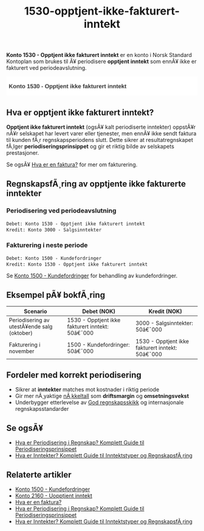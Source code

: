 ﻿---
title: "1530-opptjent-ikke-fakturert-inntekt"
meta_title: "1530-opptjent-ikke-fakturert-inntekt"
meta_description: "**Konto 1530 - Opptjent ikke fakturert inntekt** er en konto i Norsk Standard Kontoplan som brukes til Ã¥ periodisere **opptjent inntekt** som ennÃ¥ ikke er fak..."
slug: 1530-opptjent-ikke-fakturert-inntekt
type: blog
layout: pages/single
---

**Konto 1530 - Opptjent ikke fakturert inntekt** er en konto i Norsk Standard Kontoplan som brukes til Ã¥ periodisere **opptjent inntekt** som ennÃ¥ ikke er fakturert ved periodeavslutning.

![Illustrasjon av konto 1530 Opptjent ikke fakturert inntekt](1530-opptjent-ikke-fakturert-inntekt-image.svg)

## Hva er opptjent ikke fakturert inntekt?

**Opptjent ikke fakturert inntekt** (ogsÃ¥ kalt periodiserte inntekter) oppstÃ¥r nÃ¥r selskapet har levert varer eller tjenester, men ennÃ¥ ikke sendt faktura til kunden fÃ¸r regnskapsperiodens slutt. Dette sikrer at resultatregnskapet fÃ¸lger **periodiseringsprinsippet** og gir et riktig bilde av selskapets prestasjoner.

Se ogsÃ¥ [Hva er en faktura?](/blogs/regnskap/hva-er-en-faktura "Hva er en Faktura? En Guide til Norske Fakturakrav") for mer om fakturering.

## RegnskapsfÃ¸ring av opptjente ikke fakturerte inntekter

### Periodisering ved periodeavslutning

```plaintext
Debet: Konto 1530 - Opptjent ikke fakturert inntekt
Kredit: Konto 3000 - Salgsinntekter
```

### Fakturering i neste periode

```plaintext
Debet: Konto 1500 - Kundefordringer
Kredit: Konto 1530 - Opptjent ikke fakturert inntekt
```

Se [Konto 1500 - Kundefordringer](/blogs/kontoplan/1500-kundefordringer "Konto 1500 - Kundefordringer") for behandling av kundefordringer.

## Eksempel pÃ¥ bokfÃ¸ring

| Scenario                                   | Debet (NOK)                                    | Kredit (NOK)                                |
|--------------------------------------------|------------------------------------------------|----------------------------------------------|
| Periodisering av utestÃ¥ende salg (oktober) | 1530 - Opptjent ikke fakturert inntekt: 50â€¯000 | 3000 - Salgsinntekter: 50â€¯000                |
| Fakturering i november                     | 1500 - Kundefordringer: 50â€¯000                 | 1530 - Opptjent ikke fakturert inntekt: 50â€¯000 |

## Fordeler med korrekt periodisering

* Sikrer at **inntekter** matches mot kostnader i riktig periode
* Gir mer nÃ¸yaktige [nÃ¸kkeltall](/blogs/regnskap/hva-er-nokkeltall "Hva er NÃ¸kkeltall? Komplett Guide til Finansielle NÃ¸kkeltall i Regnskap") som **driftsmargin** og **omsetningsvekst**
* Underbygger etterlevelse av [God regnskapsskikk](/blogs/regnskap/god-regnskapsskikk "God Regnskapsskikk - Prinsipper, Standarder og Beste Praksis i Norge") og internasjonale regnskapsstandarder

## Se ogsÃ¥

* [Hva er Periodisering i Regnskap? Komplett Guide til Periodiseringsprinsippet](/blogs/regnskap/hva-er-periodisering "Hva er Periodisering i Regnskap? Komplett Guide til Periodiseringsprinsippet")
* [Hva er Inntekter? Komplett Guide til Inntektstyper og RegnskapsfÃ¸ring](/blogs/regnskap/hva-er-inntekter "Hva er Inntekter? Komplett Guide til Inntektstyper og RegnskapsfÃ¸ring")

## Relaterte artikler

* [Konto 1500 - Kundefordringer](/blogs/kontoplan/1500-kundefordringer "Konto 1500 - Kundefordringer")
* [Konto 2160 - Uopptjent inntekt](/blogs/kontoplan/2160-uopptjent-inntekt "Konto 2160 - Uopptjent inntekt")
* [Hva er en faktura?](/blogs/regnskap/hva-er-en-faktura "Hva er en Faktura? En Guide til Norske Fakturakrav")
* [Hva er Periodisering i Regnskap? Komplett Guide til Periodiseringsprinsippet](/blogs/regnskap/hva-er-periodisering "Hva er Periodisering i Regnskap? Komplett Guide til Periodiseringsprinsippet")
* [Hva er Inntekter? Komplett Guide til Inntektstyper og RegnskapsfÃ¸ring](/blogs/regnskap/hva-er-inntekter "Hva er Inntekter? Komplett Guide til Inntektstyper og RegnskapsfÃ¸ring")
